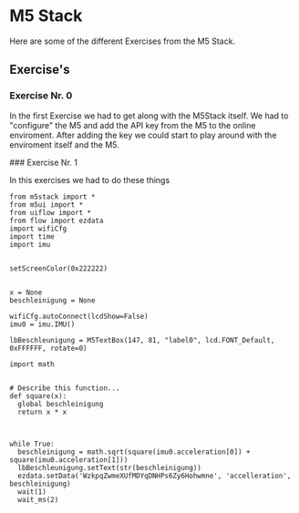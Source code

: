 # M5 Stack

Here are some of the different Exercises from the M5 Stack.

## Exercise's
### Exercise Nr. 0


In the first Exercise we had to get along with the M5Stack itself. We had to "configure" the M5 and add the API key from the M5 to the online enviroment. After adding the key we could start to play around with the enviroment itself and the M5.


### Exercise Nr. 1

In this exercises we had to do these things

```
from m5stack import *
from m5ui import *
from uiflow import *
from flow import ezdata
import wifiCfg
import time
import imu


setScreenColor(0x222222)


x = None
beschleinigung = None

wifiCfg.autoConnect(lcdShow=False)
imu0 = imu.IMU()

lbBeschleunigung = M5TextBox(147, 81, "label0", lcd.FONT_Default, 0xFFFFFF, rotate=0)

import math


# Describe this function...
def square(x):
  global beschleinigung
  return x * x



while True:
  beschleinigung = math.sqrt(square(imu0.acceleration[0]) + square(imu0.acceleration[1]))
  lbBeschleunigung.setText(str(beschleinigung))
  ezdata.setData('WzkpqZwmeXUfMDYqDNHPs6Zy6Hohwmne', 'accelleration', beschleinigung)
  wait(1)
  wait_ms(2)
```
